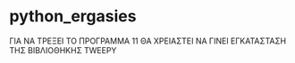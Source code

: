 # python_ergasies
ΓΙΑ ΝΑ ΤΡΕΞΕΙ ΤΟ ΠΡΟΓΡΑΜΜΑ 11 ΘΑ ΧΡΕΙΑΣΤΕΙ ΝΑ ΓΙΝΕΙ ΕΓΚΑΤΑΣΤΑΣΗ ΤΗΣ ΒΙΒΛΙΟΘΗΚΗΣ TWEEPY

